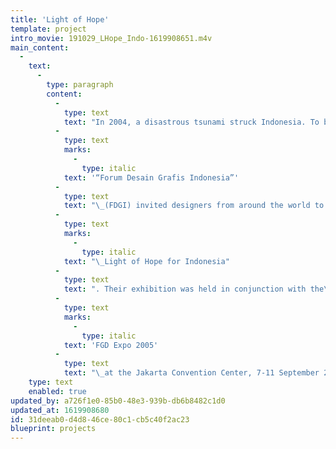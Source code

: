 ```yaml
---
title: 'Light of Hope'
template: project
intro_movie: 191029_LHope_Indo-1619908651.m4v
main_content:
  -
    text:
      -
        type: paragraph
        content:
          -
            type: text
            text: "In 2004, a disastrous tsunami struck Indonesia. To bring hope to the Indonesian people,\_"
          -
            type: text
            marks:
              -
                type: italic
            text: '“Forum Desain Grafis Indonesia”'
          -
            type: text
            text: "\_(FDGI) invited designers from around the world to design posters for their project"
          -
            type: text
            marks:
              -
                type: italic
            text: "\_Light of Hope for Indonesia"
          -
            type: text
            text: ". Their exhibition was held in conjunction with the\_"
          -
            type: text
            marks:
              -
                type: italic
            text: 'FGD Expo 2005'
          -
            type: text
            text: "\_at the Jakarta Convention Center, 7-11 September 2005."
    type: text
    enabled: true
updated_by: a726f1e0-85b0-48e3-939b-db6b8482c1d0
updated_at: 1619908680
id: 31deeab0-d4d8-46ce-80c1-cb5c40f2ac23
blueprint: projects
---
```

